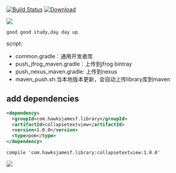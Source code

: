 [![Build Status](https://travis-ci.com/HawksJamesf/CollapseTextView.svg?branch=master)](https://travis-ci.com/HawksJamesf/CollapseTextView)  [![Download](https://api.bintray.com/packages/makeyouflying/maven/com.hawksjamesf.library%3Acollapsetextview/images/download.svg) ](https://bintray.com/makeyouflying/maven/com.hawksjamesf.library%3Acollapsetextview/_latestVersion)

<a href='https://bintray.com/makeyouflying/maven/com.hawksjamesf.library%3Acollapsetextview?source=watch' alt='Get automatic notifications about new "com.hawksjamesf.library:collapsetextview" versions'><img src='https://www.bintray.com/docs/images/bintray_badge_color.png'></a>

`good good study,day day up`

script:
- common.gradle：通用开发者库
- push_jfrog_maven.gradle：上传到jfrog bintray
- push_nexus_maven.gradle: 上传到nexus
- maven_push.sh:当本地版本更新，会自动上传library库到maven
## add dependencies
```xml
<dependency>
  <groupId>com.hawksjamesf.library</groupId>
  <artifactId>collapsetextview</artifactId>
  <version>1.0.0</version>
  <type>pom</type>
</dependency>
```
```compile 'com.hawksjamesf.library:collapsetextview:1.0.0'```

![](art/device-2018-10-30-181836.png)
